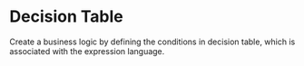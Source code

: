 <!-- loioc0184a02aebe4d90a39e4c15c690b64d -->

# Decision Table

Create a business logic by defining the conditions in decision table, which is associated with the expression language.


